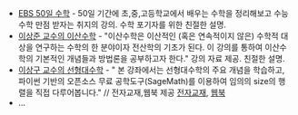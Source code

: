 * [EBS 50일 수학](http://www.ebsi.co.kr/ebs/lms/lmsx/retrieveSbjtDtl.ebs?sbjtId=S20160001150) - 50일 기간에 초,중,고등학교에서 배우는 수학을 정리해보고 수능 수학 만점 받자는 취지의 강의. 수학 포기자를 위한 친절한 설명.
* [이상준 교수의 이산수학](http://www.kocw.net/home/cview.do?cid=dae53a93fb6f0ae9) - "이산수학은 이산적인 (혹은 연속적이지 않은) 수학적 대상을 연구하는 수학의 한 분야이자 전산학의 기초가 된다. 이 강의를 통하여 이산수학의 기본적인 개념들과 방법론을 공부하고자 한다." 강의 자료 제공. 친절한 설명.
* [이상구 교수의 선형대수학](http://www.kmooc.kr/courses/course-v1:SKKUk+SKKU_2017_01+2021_ZIP/about) - " 본 강좌에서는 선형대수학의 주요 개념을 학습하고, 파이썬 기반의 오픈소스 무료 공학도구(SageMath)를 이용하여 임의의 size의 행렬을 직접 다루어봅니다." // 전자교재,웹북 제공 [전자교재](http://ibook.skku.edu/Viewer/LA-Texbook), [웹북](http://matrix.skku.ac.kr/LA-K)
* ...
